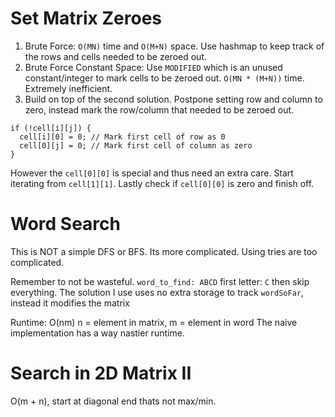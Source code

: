 # Set Matrix Zeroes
1) Brute Force: `O(MN)` time and `O(M+N)` space. Use hashmap to keep track of the rows and cells needed to be zeroed out.
2) Brute Force Constant Space: Use `MODIFIED` which is an unused constant/integer to mark cells to be zeroed out. `O(MN * (M+N))` time. Extremely inefficient.
3) Build on top of the second solution. Postpone setting row and column to zero, instead mark the row/column that needed to be zeroed out.
```
if (!cell[i][j]) {
  cell[i][0] = 0; // Mark first cell of row as 0
  cell[0][j] = 0; // Mark first cell of column as zero
}
```
However the `cell[0][0]` is special and thus need an extra care.
Start iterating from `cell[1][1]`. Lastly check if `cell[0][0]` is zero and finish off.

# Word Search
This is NOT a simple DFS or BFS. Its more complicated.
Using tries are too complicated.

Remember to not be wasteful.
`word_to_find: ABCD` first letter: `C` then skip everything.
The solution I use uses no extra storage to track `wordSoFar`, instead it modifies the matrix

Runtime: O(nm) n = element in matrix, m = element in word
The naive implementation has a way nastier runtime.

# Search in 2D Matrix II
O(m + n), start at diagonal end thats not max/min.
